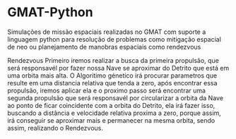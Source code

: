 # GMAT-Python
Simulações de missão espaciais realizadas no GMAT com suporte a linguagem python para resolução de problemas como mitigação espacial de neo ou planejamento de manobras espaciais como rendezvous

Rendezvous
Primeiro iremos realizar a busca da primeira propulsão, que será responsavél por fazer nossa Nave se aproximar do Detrito que está em uma orbita mais alta. O Algoritimo génetico irá procurar parametros que resulte em uma distancia relativa que tenda a zero, após encontrar essa propulsão, iremos aplicar ela e o proximo passo será encontrar uma segunda propulsão que será responsavél por circularizar a orbita da Nave ao ponto de ficar coincidente com a orbita do Detrito, ela irá fazer isso, buscando a distância e velocidade relativa proxima a zero, porque assim, irá conseguir se aproximar mais e permanecer na mesma orbita, sendo assim, realizando o Rendezvous.
